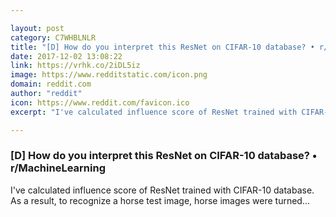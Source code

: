 ```yaml
---

layout: post
category: C7WHBLNLR
title: "[D] How do you interpret this ResNet on CIFAR-10 database? • r/MachineLearning"
date: 2017-12-02 13:08:22
link: https://vrhk.co/2iDL5iz
image: https://www.redditstatic.com/icon.png
domain: reddit.com
author: "reddit"
icon: https://www.reddit.com/favicon.ico
excerpt: "I've calculated influence score of ResNet trained with CIFAR-10 database. As a result, to recognize a horse test image, horse images were turned..."

---
```


### [D] How do you interpret this ResNet on CIFAR-10 database? • r/MachineLearning

I've calculated influence score of ResNet trained with CIFAR-10 database. As a result, to recognize a horse test image, horse images were turned...